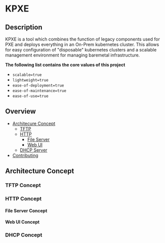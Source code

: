 # KPXE

## Description

KPXE is a tool which combines the function of legacy components used for PXE and deploys everything in an On-Prem kubernetes cluster.  This allows for easy configuration of "disposable" kubernetes clusters and a scalable management environment for managing baremetal infrastructure.

**The following list contains the core values of this project**
- `scalable=true`
- `lightweight=true`
- `ease-of-deployment=true`
- `ease-of-maintenance=true`
- `ease-of-use=true`


## Overview
- [Architecure Concept](#architecture-concept)
    - [TFTP](#tftp-concept)
    - [HTTP](#http-concept)
        - [File Server](#file-server-concept)
        - [Web UI](#web-ui-concept)
    - [DHCP Server](#dhcp-concept)
- [Contributing](#contributing)


## Architecture Concept

### TFTP Concept

### HTTP Concept

#### File Server Concept

#### Web UI Concept

### DHCP Concept

